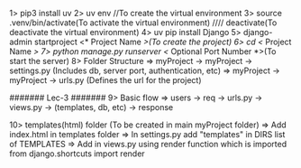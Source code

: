 1> pip3 install uv
2> uv env //To create the virtual environment
3> source .venv/bin/activate(To activate the virtual environment)  //// deactivate(To deactivate the virtual environment)
4> uv pip install Django
5> django-admin startproject <* Project Name *>(To create the project)
6> cd <* Project Name *> 
7> python manage.py runserver <* Optional Port Number *>(To start the server)
8> Folder Structure
    => myProject -> myProject -> settings.py (Includes db, server port, authentication, etc)
    => myProject -> myProject -> urls.py (Defines the url for the project)

####### Lec-3 #######
9> Basic flow
    => users -> req -> urls.py -> views.py -> (templates, db, etc) ->  response

10> templates(html) folder (To be created in main myProject folder)
    => Add index.html in templates folder
    => In settings.py add "templates" in DIRS list of TEMPLATES
    => Add in views.py using render function which is imported from django.shortcuts import render